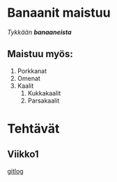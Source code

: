 # Banaanit maistuu
_Tykkään **banaaneista**_

## Maistuu myös:
1. Porkkanat
1. Omenat
1. Kaalit
	1. Kukkakaalit
	1. Parsakaalit

# Tehtävät
## Viikko1
[gitlog](https://github.com/J-Uhero/ot-harjoitustyo/blob/master/laskarit/gitlog.txt)
